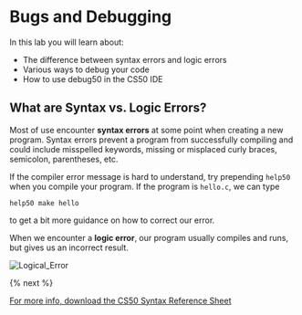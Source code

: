 # Bugs and Debugging

In this lab you will learn about:

- The difference between syntax errors and logic errors
- Various ways to debug your code 
- How to use debug50 in the CS50 IDE

## What are Syntax vs. Logic Errors?

Most of use encounter **syntax errors** at some point when creating a new program. Syntax errors prevent a program from successfully compiling and could include misspelled keywords, missing or misplaced curly braces, semicolon, parentheses, etc. 

If the compiler error message is hard to understand, try prepending `help50` when you compile your program. If the program is `hello.c`, we can type

```
help50 make hello
```

to get a bit more guidance on how to correct our error.

When we encounter a **logic error**, our program usually compiles and runs, but gives us an incorrect result. 

![Logical_Error](http://labs.cs50nestm.net/logical_error.gif)

{% next %}



[For more info, download the CS50 Syntax Reference Sheet](https://ap.cs50.school/assets/pdfs/unit2/bugs_and_debugging.pdf)

